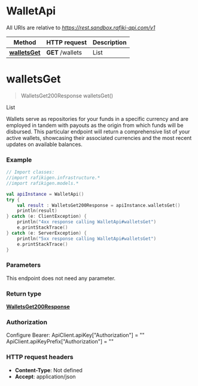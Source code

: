 # WalletApi

All URIs are relative to *https://rest.sandbox.rafiki-api.com/v1*

Method | HTTP request | Description
------------- | ------------- | -------------
[**walletsGet**](WalletApi.md#walletsGet) | **GET** /wallets | List


<a id="walletsGet"></a>
# **walletsGet**
> WalletsGet200Response walletsGet()

List

Wallets serve as repositories for your funds in a specific currency and are employed in tandem with payouts as the origin from which funds will be disbursed.  This particular endpoint will return a comprehensive list of your active wallets, showcasing their associated currencies and the most recent updates on available balances.

### Example
```kotlin
// Import classes:
//import rafikigen.infrastructure.*
//import rafikigen.models.*

val apiInstance = WalletApi()
try {
    val result : WalletsGet200Response = apiInstance.walletsGet()
    println(result)
} catch (e: ClientException) {
    println("4xx response calling WalletApi#walletsGet")
    e.printStackTrace()
} catch (e: ServerException) {
    println("5xx response calling WalletApi#walletsGet")
    e.printStackTrace()
}
```

### Parameters
This endpoint does not need any parameter.

### Return type

[**WalletsGet200Response**](WalletsGet200Response.md)

### Authorization


Configure Bearer:
    ApiClient.apiKey["Authorization"] = ""
    ApiClient.apiKeyPrefix["Authorization"] = ""

### HTTP request headers

 - **Content-Type**: Not defined
 - **Accept**: application/json

